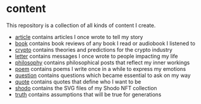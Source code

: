 # content

This repository is a collection of all kinds of content I create.

- [article](article/) contains articles I once wrote to tell my story
- [book](book/) contains book reviews of any book I read or audiobook I listened to
- [crypto](crypto/) contains theories and predictions for the crypto industry
- [letter](letter/) contains messages I once wrote to people impacting my life
- [philosophy](philosophy/) contains philosophical posts that reflect my inner workings
- [poem](poem/) contains poems I write once in a while to express my emotions
- [question](question/) contains questions which became essential to ask on my way
- [quote](quote/) contains quotes that define who I want to be
- [shodo](shodo/) contains the SVG files of my Shodo NFT collection
- [truth](truth/) contains assumptions that will be true for generations
